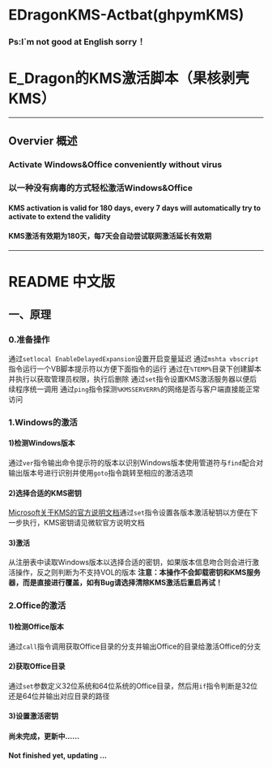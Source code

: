 # EDragonKMS-Actbat(ghpymKMS)
### Ps:I`m not good at English sorry！
# E_Dragon的KMS激活脚本（果核剥壳KMS）
***
## Overvier 概述
### Activate Windows&Office conveniently without virus
### 以一种没有病毒的方式轻松激活Windows&Office
#### KMS activation is valid for 180 days, every 7 days will automatically try to activate to extend the validity
#### KMS激活有效期为180天，每7天会自动尝试联网激活延长有效期
***
# README 中文版
## 一、原理
### 0.准备操作
通过`setlocal EnableDelayedExpansion`设置开启变量延迟
通过`mshta vbscript`指令运行一个VB脚本提示符以方便下面指令的运行
通过在`%TEMP%`目录下创建脚本并执行以获取管理员权限，执行后删除
通过`set`指令设置KMS激活服务器以便后续程序统一调用
通过`ping`指令探测`%KMSSERVERR%`的网络是否与客户端直接能正常访问
### 1.Windows的激活
#### 1)检测Windows版本
通过`ver`指令输出命令提示符的版本以识别Windows版本
​使用管道符与`find`配合对输出版本号进行识别并使用`goto`指令跳转至相应的激活选项
#### 2)选择合适的KMS密钥
[Microsoft关于KMS的官方说明文档](https://docs.microsoft.com/zh-cn/windows-server/get-started/kmsclientkeys)
​通过`set`指令设置各版本激活秘钥以方便在下一步执行，KMS密钥请见微软官方说明文档
#### 3)激活
从注册表中读取Windows版本以选择合适的密钥，如果版本信息吻合则会进行激活操作，反之则判断为不支持VOL的版本
**注意：本操作不会卸载密钥和KMS服务器，而是直接进行覆盖，如有Bug请选择清除KMS激活后重启再试！**
### 2.Office的激活
#### 1)检测Office版本
通过`call`指令调用获取Office目录的分支并输出Office的目录给激活Office的分支
#### 2)获取Office目录
通过`set`参数定义32位系统和64位系统的Office目录，然后用`if`指令判断是32位还是64位并输出对应目录的路径
#### 3)设置激活密钥
#### 尚未完成，更新中……
#### Not finished yet, updating ...
